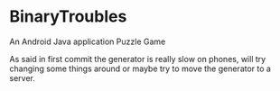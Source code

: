 BinaryTroubles
==============

An Android Java application Puzzle Game

As said in first commit the generator is really slow on phones, will try changing some things around or maybe try to move the generator to a server.
